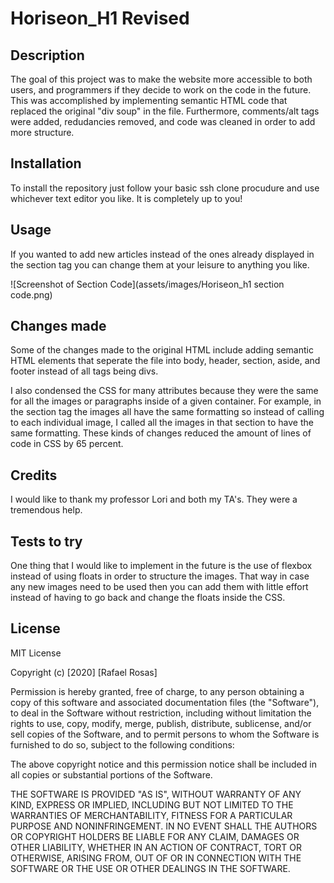 # Horiseon_H1 Revised

## Description

The goal of this project was to make the website more accessible to both users, and programmers if they decide to work on the code in the future. This was accomplished by implementing semantic HTML code that replaced the original "div soup" in the file. Furthermore, comments/alt tags were added, redudancies removed, and code was cleaned in order to add more structure. 

## Installation

To install the repository just follow your basic ssh clone procudure and use whichever text editor you like. It is completely up to you!

## Usage

If you wanted to add new articles instead of the ones already displayed in the section tag you can change them at your leisure to anything you like. 

![Screenshot of Section Code](assets/images/Horiseon_h1 section code.png)

## Changes made 

Some of the changes made to the original HTML include adding semantic HTML elements that seperate the file into body, header, section, aside, and footer instead of all tags being divs. 

I also condensed the CSS for many attributes because they were the same for all the images or paragraphs inside of a given container. For example, in the section tag the images all have the same formatting so instead of calling to each individual image, I called all the images in that section to have the same formatting. These kinds of changes reduced the amount of lines of code in CSS by 65 percent. 

## Credits 

I would like to thank my professor Lori and both my TA's. They were a tremendous help. 

## Tests to try

One thing that I would like to implement in the future is the use of flexbox instead of using floats in order to structure the images. That way in case any new images need to be used then you can add them with little effort instead of having to go back and change the floats inside the CSS.

## License

MIT License

Copyright (c) [2020] [Rafael Rosas]

Permission is hereby granted, free of charge, to any person obtaining a copy
of this software and associated documentation files (the "Software"), to deal
in the Software without restriction, including without limitation the rights
to use, copy, modify, merge, publish, distribute, sublicense, and/or sell
copies of the Software, and to permit persons to whom the Software is
furnished to do so, subject to the following conditions:

The above copyright notice and this permission notice shall be included in all
copies or substantial portions of the Software.

THE SOFTWARE IS PROVIDED "AS IS", WITHOUT WARRANTY OF ANY KIND, EXPRESS OR
IMPLIED, INCLUDING BUT NOT LIMITED TO THE WARRANTIES OF MERCHANTABILITY,
FITNESS FOR A PARTICULAR PURPOSE AND NONINFRINGEMENT. IN NO EVENT SHALL THE
AUTHORS OR COPYRIGHT HOLDERS BE LIABLE FOR ANY CLAIM, DAMAGES OR OTHER
LIABILITY, WHETHER IN AN ACTION OF CONTRACT, TORT OR OTHERWISE, ARISING FROM,
OUT OF OR IN CONNECTION WITH THE SOFTWARE OR THE USE OR OTHER DEALINGS IN THE
SOFTWARE.

